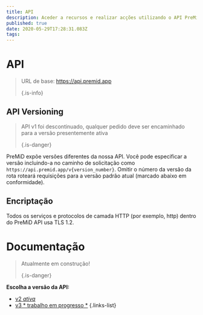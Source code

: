 ```yaml
---
title: API
description: Aceder a recursos e realizar acções utilizando o API PreMiD
published: true
date: 2020-05-29T17:28:31.083Z
tags:
---
```


# API

> URL de base: https://api.premid.app 
> 
> {.is-info}

## API Versioning
> API v1 foi descontinuado, qualquer pedido deve ser encaminhado para a versão presentemente ativa 
> 
> {.is-danger}

PreMiD expõe versões diferentes da nossa API. Você pode especificar a versão incluindo-a no caminho de solicitação como `https://api.premid.app/v{version_number}`. Omitir o número da versão da rota roteará requisições para a versão padrão atual (marcado abaixo em conformidade).

## Encriptação

Todos os serviços e protocolos de camada HTTP (por exemplo, http) dentro do PreMiD API usa TLS 1.2.

# Documentação
> Atualmente em construção! 
> 
> {.is-danger}

**Escolha a versão da API:**
- [v2 *ativa*](/dev/api/v2)
- [v3 * trabalho em progresso *](/dev/api/v3)
{.links-list}